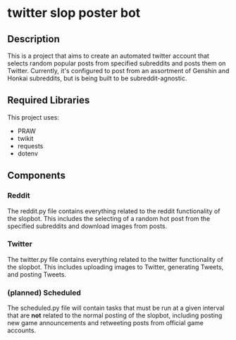 # twitter slop poster bot

## Description
This is a project that aims to create an automated twitter account that selects random popular posts from specified subreddits and posts them on Twitter. Currently, it's configured to post from an assortment of Genshin and Honkai subreddits, but is being built to be subreddit-agnostic.

## Required Libraries
This project uses:
- PRAW
- twikit
- requests
- dotenv

## Components

### Reddit 
The reddit.py file contains everything related to the reddit functionality of the slopbot. This includes the selecting of a random hot post from the specified subreddits and download images from posts.

### Twitter
The twitter.py file contains everything related to the twitter functionality of the slopbot. This includes uploading images to Twitter, generating Tweets, and posting Tweets.

### (planned) Scheduled
The scheduled.py file will contain tasks that must be run at a given interval that are **not** related to the normal posting of the slopbot, including posting new game announcements and retweeting posts from official game accounts. 

